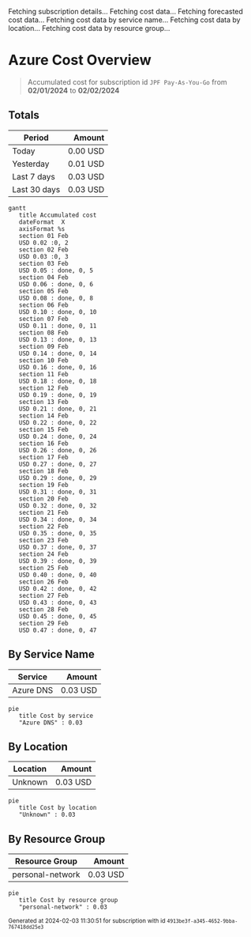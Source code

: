 Fetching subscription details...
Fetching cost data...
Fetching forecasted cost data...
Fetching cost data by service name...
Fetching cost data by location...
Fetching cost data by resource group...
# Azure Cost Overview

> Accumulated cost for subscription id `JPF Pay-As-You-Go` from **02/01/2024** to **02/02/2024**

## Totals

|Period|Amount|
|---|---:|
|Today|0.00 USD|
|Yesterday|0.01 USD|
|Last 7 days|0.03 USD|
|Last 30 days|0.03 USD|

```mermaid
gantt
   title Accumulated cost
   dateFormat  X
   axisFormat %s
   section 01 Feb
   USD 0.02 :0, 2
   section 02 Feb
   USD 0.03 :0, 3
   section 03 Feb
   USD 0.05 : done, 0, 5
   section 04 Feb
   USD 0.06 : done, 0, 6
   section 05 Feb
   USD 0.08 : done, 0, 8
   section 06 Feb
   USD 0.10 : done, 0, 10
   section 07 Feb
   USD 0.11 : done, 0, 11
   section 08 Feb
   USD 0.13 : done, 0, 13
   section 09 Feb
   USD 0.14 : done, 0, 14
   section 10 Feb
   USD 0.16 : done, 0, 16
   section 11 Feb
   USD 0.18 : done, 0, 18
   section 12 Feb
   USD 0.19 : done, 0, 19
   section 13 Feb
   USD 0.21 : done, 0, 21
   section 14 Feb
   USD 0.22 : done, 0, 22
   section 15 Feb
   USD 0.24 : done, 0, 24
   section 16 Feb
   USD 0.26 : done, 0, 26
   section 17 Feb
   USD 0.27 : done, 0, 27
   section 18 Feb
   USD 0.29 : done, 0, 29
   section 19 Feb
   USD 0.31 : done, 0, 31
   section 20 Feb
   USD 0.32 : done, 0, 32
   section 21 Feb
   USD 0.34 : done, 0, 34
   section 22 Feb
   USD 0.35 : done, 0, 35
   section 23 Feb
   USD 0.37 : done, 0, 37
   section 24 Feb
   USD 0.39 : done, 0, 39
   section 25 Feb
   USD 0.40 : done, 0, 40
   section 26 Feb
   USD 0.42 : done, 0, 42
   section 27 Feb
   USD 0.43 : done, 0, 43
   section 28 Feb
   USD 0.45 : done, 0, 45
   section 29 Feb
   USD 0.47 : done, 0, 47
```

## By Service Name

|Service|Amount|
|---|---:|
|Azure DNS|0.03 USD|

```mermaid
pie
   title Cost by service
   "Azure DNS" : 0.03
```

## By Location

|Location|Amount|
|---|---:|
|Unknown|0.03 USD|

```mermaid
pie
   title Cost by location
   "Unknown" : 0.03
```

## By Resource Group

|Resource Group|Amount|
|---|---:|
|personal-network|0.03 USD|

```mermaid
pie
   title Cost by resource group
   "personal-network" : 0.03
```

<sup>Generated at 2024-02-03 11:30:51 for subscription with id `4913be3f-a345-4652-9bba-767418dd25e3`</sup>
